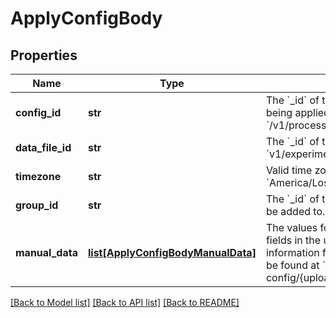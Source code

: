 # ApplyConfigBody

## Properties
Name | Type | Description | Notes
------------ | ------------- | ------------- | -------------
**config_id** | **str** | The &#x60;_id&#x60; of the upload configuration being applied to the dataFile from &#x60;/v1/process/:id/upload-configs&#x60;. | 
**data_file_id** | **str** | The &#x60;_id&#x60; of the dataFile uploaded to &#x60;v1/experiment/:id/activity/:id/upload&#x60;. | 
**timezone** | **str** | Valid time zone such as &#x60;America/Los_Angeles&#x60;. | 
**group_id** | **str** | The &#x60;_id&#x60; of the run group the data will be added to. | [optional] 
**manual_data** | [**list[ApplyConfigBodyManualData]**](ApplyConfigBodyManualData.md) | The values for the manually set data fields in the upload configuration. The information for the manual data can be found at &#x60;v1/process/{id}/upload-config/{uploadConfigId}&#x60;. | [optional] 

[[Back to Model list]](../README.md#documentation-for-models) [[Back to API list]](../README.md#documentation-for-api-endpoints) [[Back to README]](../README.md)

